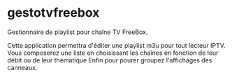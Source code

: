 # gestotvfreebox
Gestionnaire de playlist pour chaîne TV FreeBox.

Cette application permettra d'éditer une playlist m3u pour tout lecteur IPTV.
Vous composerez une liste en choisissant les chaînes en fonction de leur débit ou de leur thématique
Enfin pour pourer groupez l'affichages des canneaux.
